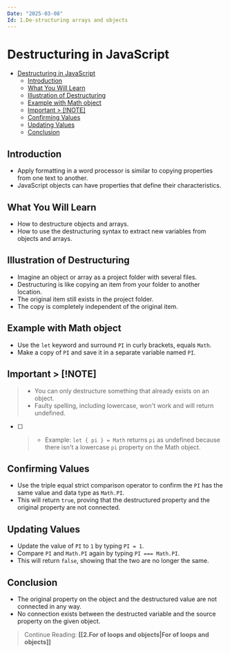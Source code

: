 ```yaml
---
Date: "2025-03-08"
Id: 1.De-structuring arrays and objects
---
```


# Destructuring in JavaScript

<!--toc:start-->

- [Destructuring in JavaScript](#destructuring-in-javascript)
  - [Introduction](#introduction)
  - [What You Will Learn](#what-you-will-learn)
  - [Illustration of Destructuring](#illustration-of-destructuring)
  - [Example with Math object](#example-with-math-object)
  - [Important > [!NOTE]](#important-note)
  - [Confirming Values](#confirming-values)
  - [Updating Values](#updating-values)
  - [Conclusion](#conclusion)
  <!--toc:end-->

## Introduction

- Apply formatting in a word processor is similar to copying properties from one text to another.
- JavaScript objects can have properties that define their characteristics.

## What You Will Learn

- How to destructure objects and arrays.
- How to use the destructuring syntax to extract new variables from objects and arrays.

## Illustration of Destructuring

- Imagine an object or array as a project folder with several files.
- Destructuring is like copying an item from your folder to another location.
- The original item still exists in the project folder.
- The copy is completely independent of the original item.

## Example with Math object

- Use the `let` keyword and surround `PI` in curly brackets, equals `Math`.
- Make a copy of `PI` and save it in a separate variable named `PI`.

## Important > [!NOTE]

> - You can only destructure something that already exists on an object.
> - Faulty spelling, including lowercase, won't work and will return undefined.

- [ ] > - Example: `let { pi } = Math` returns `pi` as undefined because there isn't a lowercase `pi` property on the Math object.

## Confirming Values

- Use the triple equal strict comparison operator to confirm the `PI` has the same value and data type as `Math.PI`.
- This will return `true`, proving that the destructured property and the original property are not connected.

## Updating Values

- Update the value of `PI` to `1` by typing `PI = 1`.
- Compare `PI` and `Math.PI` again by typing `PI === Math.PI`.
- This will return `false`, showing that the two are no longer the same.

## Conclusion

- The original property on the object and the destructured value are not connected in any way.
- No connection exists between the destructed variable and the source property on the given object.

> Continue Reading: **[[2.For of loops and objects|For of loops and objects]]**
